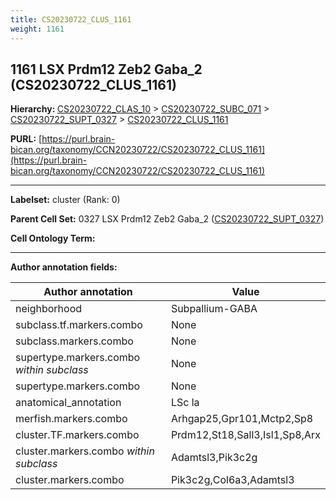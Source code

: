 ```yaml
---
title: CS20230722_CLUS_1161
weight: 1161
---
```

## 1161 LSX Prdm12 Zeb2 Gaba_2 (CS20230722_CLUS_1161)
<b>Hierarchy: </b>
[CS20230722_CLAS_10](../CS20230722_CLAS_10) >
[CS20230722_SUBC_071](../CS20230722_SUBC_071) >
[CS20230722_SUPT_0327](../CS20230722_SUPT_0327) >
[CS20230722_CLUS_1161](../CS20230722_CLUS_1161)

**PURL:** [https://purl.brain-bican.org/taxonomy/CCN20230722/CS20230722_CLUS_1161](https://purl.brain-bican.org/taxonomy/CCN20230722/CS20230722_CLUS_1161)

---


**Labelset:** cluster (Rank: 0)

**Parent Cell Set:** 0327 LSX Prdm12 Zeb2 Gaba_2 ([CS20230722_SUPT_0327](../CS20230722_SUPT_0327))



**Cell Ontology Term:** 

[MARKER GENES.]: #


---

[TRANSFERRED ANNOTATIONS.]: #


[AUTHOR ANNOTATION FIELDS.]: #


**Author annotation fields:**

| Author annotation | Value |
|-------------------|-------|
|neighborhood|Subpallium-GABA|
|subclass.tf.markers.combo|None|
|subclass.markers.combo|None|
|supertype.markers.combo _within subclass_|None|
|supertype.markers.combo|None|
|anatomical_annotation|LSc la|
|merfish.markers.combo|Arhgap25,Gpr101,Mctp2,Sp8|
|cluster.TF.markers.combo|Prdm12,St18,Sall3,Isl1,Sp8,Arx|
|cluster.markers.combo _within subclass_|Adamtsl3,Pik3c2g|
|cluster.markers.combo|Pik3c2g,Col6a3,Adamtsl3|
